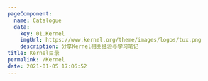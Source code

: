 ```yaml
---
pageComponent: 
  name: Catalogue
  data: 
    key: 01.Kernel
    imgUrl: https://www.kernel.org/theme/images/logos/tux.png
    description: 分享Kernel相关经验与学习笔记
title: Kernel目录
permalink: /Kernel
date: 2021-01-05 17:06:52
---
```

